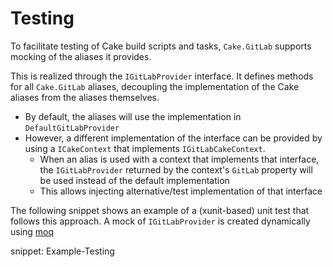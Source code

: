 # Testing

To facilitate testing of Cake build scripts and tasks, `Cake.GitLab` supports mocking of the aliases it provides.

This is realized through the `IGitLabProvider` interface.
It defines methods for all `Cake.GitLab` aliases, decoupling the implementation of the Cake aliases from the aliases themselves.

- By default, the aliases will use the implementation in `DefaultGitLabProvider`
- However, a different implementation of the interface can be provided by using a `ICakeContext` that implements `IGitLabCakeContext`.
  - When an alias is used with a context that implements that interface, the `IGitLabProvider` returned by the context's `GitLab` property will be used instead of the default implementation
  - This allows injecting alternative/test implementation of that interface

The following snippet shows an example of a (xunit-based) unit test that follows this approach.
A mock of `IGitLabProvider` is created dynamically using [moq](https://github.com/devlooped/moq)

snippet: Example-Testing
